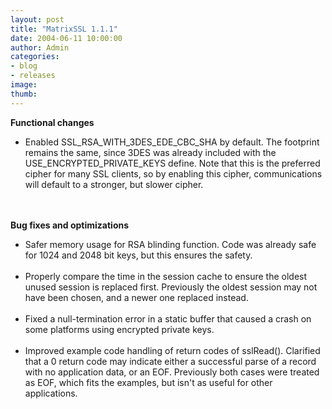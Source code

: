 ```yaml
---
layout: post
title: "MatrixSSL 1.1.1"
date: 2004-06-11 10:00:00
author: Admin
categories:
- blog
- releases
image:
thumb:
---
```

<p><b>Functional changes</b><br />
<ul><li>Enabled SSL_RSA_WITH_3DES_EDE_CBC_SHA by default. The footprint remains the same, since 3DES was already included with the USE_ENCRYPTED_PRIVATE_KEYS define.  Note that this is the preferred cipher for many SSL clients, so by enabling this cipher, communications will default to a stronger, but slower cipher.</li><br />
</ul><br />
<b>Bug fixes and optimizations</b><br />
<ul><li>Safer memory usage for RSA blinding function.  Code was already safe for 1024 and 2048 bit keys, but this ensures the safety.</li><br />
<li>Properly compare the time in the session cache to ensure the oldest unused session is replaced first.  Previously the oldest session may not have been chosen, and a newer one replaced instead.</li><br />
<li>Fixed a null-termination error in a static buffer that caused a crash on some platforms using encrypted private keys.</li><br />
<li>Improved example code handling of return codes of sslRead().  Clarified that a 0 return code may indicate either a successful parse of a record with no application data, or an EOF.  Previously both cases were treated as EOF, which fits the examples, but isn't as useful for other applications.</li><br />
</ul><br />
</p>
